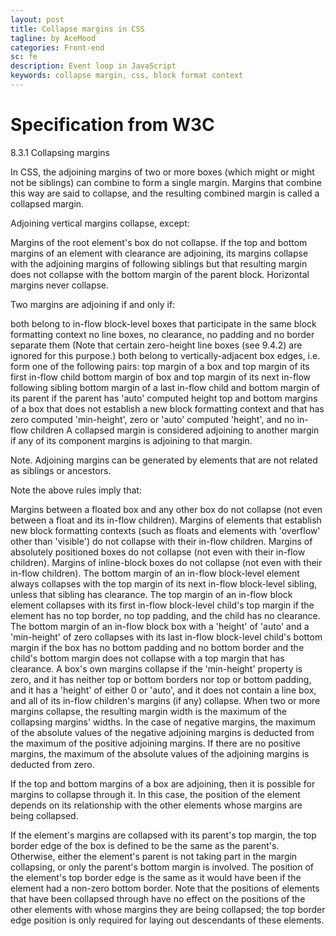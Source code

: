 ```yaml
---
layout: post
title: Collapse margins in CSS
tagline: by AceMood
categories: Front-end
sc: fe
description: Event loop in JavaScript
keywords: collapse margin, css, block format context
---
```


# Specification from W3C

8.3.1 Collapsing margins

In CSS, the adjoining margins of two or more boxes (which might or might not be siblings) can combine to form a single margin. Margins that combine this way are said to collapse, and the resulting combined margin is called a collapsed margin.

Adjoining vertical margins collapse, except:

Margins of the root element's box do not collapse.
If the top and bottom margins of an element with clearance are adjoining, its margins collapse with the adjoining margins of following siblings but that resulting margin does not collapse with the bottom margin of the parent block.
Horizontal margins never collapse.

Two margins are adjoining if and only if:

both belong to in-flow block-level boxes that participate in the same block formatting context
no line boxes, no clearance, no padding and no border separate them (Note that certain zero-height line boxes (see 9.4.2) are ignored for this purpose.)
both belong to vertically-adjacent box edges, i.e. form one of the following pairs:
top margin of a box and top margin of its first in-flow child
bottom margin of box and top margin of its next in-flow following sibling
bottom margin of a last in-flow child and bottom margin of its parent if the parent has 'auto' computed height
top and bottom margins of a box that does not establish a new block formatting context and that has zero computed 'min-height', zero or 'auto' computed 'height', and no in-flow children
A collapsed margin is considered adjoining to another margin if any of its component margins is adjoining to that margin.

Note. Adjoining margins can be generated by elements that are not related as siblings or ancestors.

Note the above rules imply that:

Margins between a floated box and any other box do not collapse (not even between a float and its in-flow children).
Margins of elements that establish new block formatting contexts (such as floats and elements with 'overflow' other than 'visible') do not collapse with their in-flow children.
Margins of absolutely positioned boxes do not collapse (not even with their in-flow children).
Margins of inline-block boxes do not collapse (not even with their in-flow children).
The bottom margin of an in-flow block-level element always collapses with the top margin of its next in-flow block-level sibling, unless that sibling has clearance.
The top margin of an in-flow block element collapses with its first in-flow block-level child's top margin if the element has no top border, no top padding, and the child has no clearance.
The bottom margin of an in-flow block box with a 'height' of 'auto' and a 'min-height' of zero collapses with its last in-flow block-level child's bottom margin if the box has no bottom padding and no bottom border and the child's bottom margin does not collapse with a top margin that has clearance.
A box's own margins collapse if the 'min-height' property is zero, and it has neither top or bottom borders nor top or bottom padding, and it has a 'height' of either 0 or 'auto', and it does not contain a line box, and all of its in-flow children's margins (if any) collapse.
When two or more margins collapse, the resulting margin width is the maximum of the collapsing margins' widths. In the case of negative margins, the maximum of the absolute values of the negative adjoining margins is deducted from the maximum of the positive adjoining margins. If there are no positive margins, the maximum of the absolute values of the adjoining margins is deducted from zero.

If the top and bottom margins of a box are adjoining, then it is possible for margins to collapse through it. In this case, the position of the element depends on its relationship with the other elements whose margins are being collapsed.

If the element's margins are collapsed with its parent's top margin, the top border edge of the box is defined to be the same as the parent's.
Otherwise, either the element's parent is not taking part in the margin collapsing, or only the parent's bottom margin is involved. The position of the element's top border edge is the same as it would have been if the element had a non-zero bottom border.
Note that the positions of elements that have been collapsed through have no effect on the positions of the other elements with whose margins they are being collapsed; the top border edge position is only required for laying out descendants of these elements.